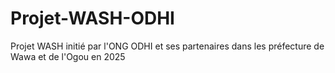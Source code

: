 # Projet-WASH-ODHI
Projet WASH initié par l'ONG ODHI et ses partenaires dans les préfecture de Wawa et de l'Ogou en 2025
